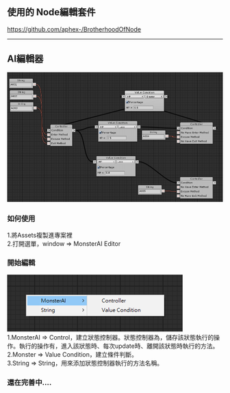 ## 使用的 Node編輯套件
https://github.com/aphex-/BrotherhoodOfNode

----------------------------------------------------------------------------------------

## AI編輯器
![Image](https://raw.githubusercontent.com/apperdog/EditorMonsterAI/master/show.png)



### 如何使用
1.將Assets複製進專案裡
<br>2.打開選單，window => MonsterAI Editor</br>



### 開始編輯
![Image](https://github.com/apperdog/EditorMonsterAI/blob/master/show2.png)
<br>1.MonsterAI => Control，建立狀態控制器。狀態控制器為，儲存該狀態執行的操作。執行的操作有，進入該狀態時、每次update時、離開該狀態時執行的方法。</br>
2.Monster => Value Condition，建立條件判斷。
<br>3.String => String，用來添加狀態控制器執行的方法名稱。</br>



### 還在完善中....
